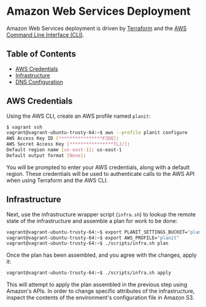 # Amazon Web Services Deployment

Amazon Web Services deployment is driven by [Terraform](https://terraform.io/) and the [AWS Command Line Interface (CLI)](http://aws.amazon.com/cli/).

## Table of Contents

* [AWS Credentials](#aws-credentials)
* [Infrastructure](#infrastructure)
* [DNS Configuration](#dns-configuration)

## AWS Credentials

Using the AWS CLI, create an AWS profile named `planit`:

```bash
$ vagrant ssh
vagrant@vagrant-ubuntu-trusty-64:~$ aws --profile planit configure
AWS Access Key ID [****************F2DQ]:
AWS Secret Access Key [****************TLJ/]:
Default region name [us-east-1]: us-east-1
Default output format [None]:
```

You will be prompted to enter your AWS credentials, along with a default region. These credentials will be used to authenticate calls to the AWS API when using Terraform and the AWS CLI.

## Infrastructure

Next, use the infrastructure wrapper script (`infra.sh`) to lookup the remote state of the infrastructure and assemble a plan for work to be done:

```bash
vagrant@vagrant-ubuntu-trusty-64:~$ export PLANIT_SETTINGS_BUCKET="planit-staging-config-us-east-1"
vagrant@vagrant-ubuntu-trusty-64:~$ export AWS_PROFILE="planit"
vagrant@vagrant-ubuntu-trusty-64:~$ ./scripts/infra.sh plan
```

Once the plan has been assembled, and you agree with the changes, apply it:

```bash
vagrant@vagrant-ubuntu-trusty-64:~$ ./scripts/infra.sh apply
```

This will attempt to apply the plan assembled in the previous step using Amazon's APIs. In order to change specific attributes of the infrastructure, inspect the contents of the environment's configuration file in Amazon S3.
